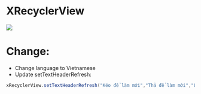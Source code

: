 # XRecyclerView
[![](https://jitpack.io/v/RecyclerView/XRecyclerView.svg)](https://jitpack.io/#RecyclerView/XRecyclerView)

# Change:
* Change language to Vietnamese
* Update setTextHeaderRefresh:
```java
xRecyclerView.setTextHeaderRefresh("Kéo để làm mới","Thả để làm mới","Làm mới","Hoàn tất")
```
